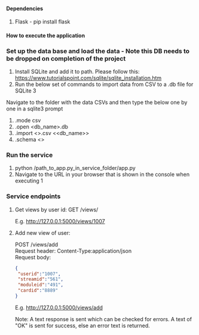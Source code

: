 #### Dependencies
1. Flask - pip install flask



#### How to execute the application

### Set up the data base and load the data - Note this DB needs to be dropped on completion of the project
1. Install SQLite and add it to path. Please follow this: https://www.tutorialspoint.com/sqlite/sqlite_installation.htm
2. Run the below set of commands to import data from CSV to a .db file for SQLite 3

Navigate to the folder with the data CSVs and then type the below one by one in a sqlite3 prompt
   1. .mode csv
   2. .open <db_name>.db
   3. .import <<file>>.csv <<db_name>>
   4. .schema <<file>>

### Run the service 

1. python /path_to_app.py_in_service_folder/app.py
2. Navigate to the URL in your browser that is shown in the console when executing 1

### Service endpoints

1. Get views by user id: 
   GET /views/<userid> 
   
   E.g. http://127.0.0.1:5000/views/1007

2. Add new view of user: 
   
   POST /views/add  
   Request header: Content-Type:application/json  
   Request body:  
   
   ```json
   {
	"userid":"1007",
	"streamid":"561",
	"moduleid":"491",
	"cardid":"8889"
   }
   ```
   
   E.g. http://127.0.0.1:5000/views/add  
     
   Note: A text response is sent which can be checked for errors. A text of "OK" is sent for success, else an error text is returned.